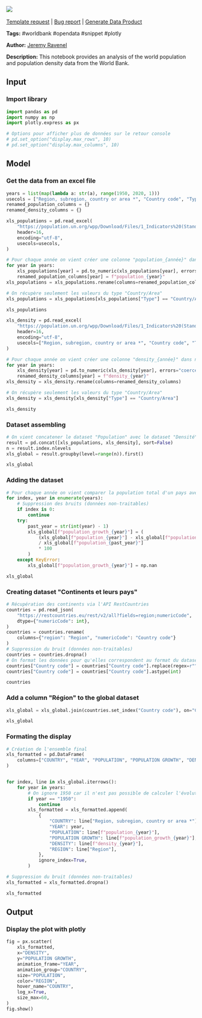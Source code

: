 <a href="https://app.naas.ai/user-redirect/naas/downloader?url=https://raw.githubusercontent.com/jupyter-naas/awesome-notebooks/master/WorldBank/WorldBank_World_population_and_density.ipynb" target="_parent"><img src="https://naasai-public.s3.eu-west-3.amazonaws.com/Open_in_Naas_Lab.svg"/></a><br><br><a href="https://github.com/jupyter-naas/awesome-notebooks/issues/new?assignees=&labels=&template=template-request.md&title=Tool+-+Action+of+the+notebook+">Template request</a> | <a href="https://github.com/jupyter-naas/awesome-notebooks/issues/new?assignees=&labels=bug&template=bug_report.md&title=WorldBank+-+World+population+and+density:+Error+short+description">Bug report</a> | <a href="https://app.naas.ai/user-redirect/naas/downloader?url=https://raw.githubusercontent.com/jupyter-naas/awesome-notebooks/master/Naas/Naas_Start_data_product.ipynb" target="_parent">Generate Data Product</a>

**Tags:** #worldbank #opendata #snippet #plotly

**Author:** [Jeremy Ravenel](https://www.linkedin.com/in/ACoAAAJHE7sB5OxuKHuzguZ9L6lfDHqw--cdnJg/)

**Description:** This notebook provides an analysis of the world population and population density data from the World Bank.

## Input

### Import library


```python
import pandas as pd
import numpy as np
import plotly.express as px

# Options pour afficher plus de données sur le retour console
# pd.set_option("display.max_rows", 10)
# pd.set_option("display.max_columns", 10)
```

## Model

### Get the data from an excel file


```python
years = list(map(lambda a: str(a), range(1950, 2020, 1)))
usecols = ["Region, subregion, country or area *", "Country code", "Type", *years]
renamed_population_columns = {}
renamed_density_columns = {}

xls_populations = pd.read_excel(
    "https://population.un.org/wpp/Download/Files/1_Indicators%20(Standard)/EXCEL_FILES/1_Population/WPP2019_POP_F01_1_TOTAL_POPULATION_BOTH_SEXES.xlsx",
    header=16,
    encoding="utf-8",
    usecols=usecols,
)

# Pour chaque année on vient créer une colonne "population_{année}" dans notre dataset
for year in years:
    xls_populations[year] = pd.to_numeric(xls_populations[year], errors="coerce")
    renamed_population_columns[year] = f"population_{year}"
xls_populations = xls_populations.rename(columns=renamed_population_columns)

# On récupère seulement les valeurs du type "Country/Area"
xls_populations = xls_populations[xls_populations["Type"] == "Country/Area"]

xls_populations
```


```python
xls_density = pd.read_excel(
    "https://population.un.org/wpp/Download/Files/1_Indicators%20(Standard)/EXCEL_FILES/1_Population/WPP2019_POP_F06_POPULATION_DENSITY.xlsx",
    header=16,
    encoding="utf-8",
    usecols=["Region, subregion, country or area *", "Country code", "Type", *years],
)

# Pour chaque année on vient créer une colonne "density_{année}" dans notre dataset
for year in years:
    xls_density[year] = pd.to_numeric(xls_density[year], errors="coerce")
    renamed_density_columns[year] = f"density_{year}"
xls_density = xls_density.rename(columns=renamed_density_columns)

# On récupère seulement les valeurs du type "Country/Area"
xls_density = xls_density[xls_density["Type"] == "Country/Area"]

xls_density
```

### Dataset assembling


```python
# On vient concatener le dataset "Population" avec le dataset "Densité"
result = pd.concat([xls_populations, xls_density], sort=False)
n = result.index.nlevels
xls_global = result.groupby(level=range(n)).first()

xls_global
```

### Adding the dataset


```python
# Pour chaque année on vient comparer la population total d'un pays avec celle de l'année N-1 pour en déduire son évolution sur une année
for index, year in enumerate(years):
    # Suppression des bruits (données non-traitables)
    if index is 0:
        continue
    try:
        past_year = str(int(year) - 1)
        xls_global[f"population_growth_{year}"] = (
            (xls_global[f"population_{year}"] - xls_global[f"population_{past_year}"])
            / xls_global[f"population_{past_year}"]
            * 100
        )
    except KeyError:
        xls_global[f"population_growth_{year}"] = np.nan

xls_global
```

### Creating dataset "Continents et leurs pays"



```python
# Récupération des continents via l'API RestCountries
countries = pd.read_json(
    "https://restcountries.eu/rest/v2/all?fields=region;numericCode",
    dtype={"numericCode": int},
)
countries = countries.rename(
    columns={"region": "Region", "numericCode": "Country code"}
)
# Suppression du bruit (données non-traitables)
countries = countries.dropna()
# On format les données pour qu'elles correspondent au format du dataset global
countries["Country code"] = countries["Country code"].replace(regex=r"^0+", value="")
countries["Country code"] = countries["Country code"].astype(int)

countries
```

### Add a column "Région" to the global dataset


```python
xls_global = xls_global.join(countries.set_index("Country code"), on="Country code")

xls_global
```

### Formating the display


```python
# Création de l'ensemble final
xls_formatted = pd.DataFrame(
    columns=["COUNTRY", "YEAR", "POPULATION", "POPULATION GROWTH", "DENSITY", "REGION"]
)


for index, line in xls_global.iterrows():
    for year in years:
        # On ignore 1950 car il n'est pas possible de calculer l'évolution sans les données de 1949
        if year == "1950":
            continue
        xls_formatted = xls_formatted.append(
            {
                "COUNTRY": line["Region, subregion, country or area *"],
                "YEAR": year,
                "POPULATION": line[f"population_{year}"],
                "POPULATION GROWTH": line[f"population_growth_{year}"],
                "DENSITY": line[f"density_{year}"],
                "REGION": line["Region"],
            },
            ignore_index=True,
        )

# Suppression du bruit (données non-traitables)
xls_formatted = xls_formatted.dropna()

xls_formatted
```

## Output

### Display the plot with plotly


```python
fig = px.scatter(
    xls_formatted,
    x="DENSITY",
    y="POPULATION GROWTH",
    animation_frame="YEAR",
    animation_group="COUNTRY",
    size="POPULATION",
    color="REGION",
    hover_name="COUNTRY",
    log_x=True,
    size_max=60,
)
fig.show()
```

